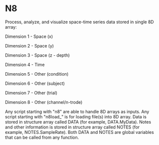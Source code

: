 # N8
Process, analyze, and visualize space-time series data stored in single 8D array:

Dimension 1 - Space (x)

Dimension 2 - Space (y)

Dimension 3 - Space (z - depth)

Dimension 4 - Time

Dimension 5 - Other (condition)

Dimension 6 - Other (subject)

Dimension 7 - Other (trial)

Dimension 8 - Other (channel/n-trode)




Any script starting with "n8" are able to handle 8D arrays as inputs. Any script starting with "n8load_" is for loading file(s) into 8D array. Data is stored in structure array called DATA (for example, DATA.MyData). Notes and other information is stored in structure array called NOTES (for example, NOTES.SampleRate). Both DATA and NOTES are global variables that can be called from any function.


